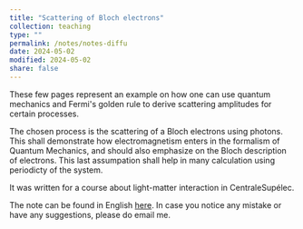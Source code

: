 ```yaml
---
title: "Scattering of Bloch electrons"
collection: teaching
type: ""
permalink: /notes/notes-diffu
date: 2024-05-02
modified: 2024-05-02
share: false
---
```


These few pages represent an example on how one can use quantum mechanics and
Fermi's golden rule to derive scattering amplitudes for certain processes.

The chosen process is the scattering of a Bloch electrons using photons. This
shall demonstrate how electromagnetism enters in the formalism of Quantum
Mechanics, and should also emphasize on the Bloch description of electrons. This
last assumpation shall help in many calculation using periodicty of the
system.

It was written for a course about light-matter interaction in CentraleSupélec.


The note can be found in English [here](http://tampipo.github.io/files/notes/diffu.pdf).
In case you notice any mistake or have any suggestions, please do email me. 
